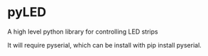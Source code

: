 # pyLED
A high level python library for controlling LED strips

It will require pyserial, which can be install with pip install pyserial.
